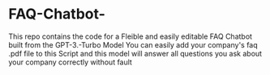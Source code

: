 # FAQ-Chatbot-

This repo contains the code for a Fleible and easily editable FAQ Chatbot built from the GPT-3.-Turbo Model
You can easily add your company's faq .pdf file to this Script and this model will answer all questions you ask about your company correctly without fault 
